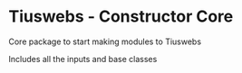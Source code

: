# Tiuswebs - Constructor Core
Core package to start making modules to Tiuswebs

Includes all the inputs and base classes